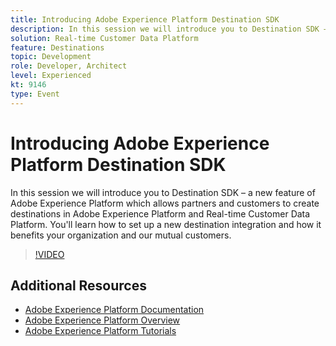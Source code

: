 ```yaml
---
title: Introducing Adobe Experience Platform Destination SDK
description: In this session we will introduce you to Destination SDK – a new feature of Adobe Experience Platform which allows partners and customers to create destinations in Adobe Experience Platform and Real-time Customer Data Platform. You'll learn how to set up a new destination integration and how it benefits your organization and our mutual customers.
solution: Real-time Customer Data Platform
feature: Destinations
topic: Development
role: Developer, Architect
level: Experienced
kt: 9146
type: Event
---
```

# Introducing Adobe Experience Platform Destination SDK

In this session we will introduce you to Destination SDK – a new feature of Adobe Experience Platform which allows partners and customers to create destinations in Adobe Experience Platform and Real-time Customer Data Platform. You'll learn how to set up a new destination integration and how it benefits your organization and our mutual customers.


>[!VIDEO](https://video.tv.adobe.com/v/337583/?quality=12&learn=on&hidetitle=true)

## Additional Resources

- [Adobe Experience Platform Documentation](https://experienceleague.adobe.com/docs/experience-platform.html)
- [Adobe Experience Platform Overview](https://experienceleague.adobe.com/docs/experience-platform/landing/home.html)
- [Adobe Experience Platform Tutorials](https://experienceleague.adobe.com/docs/platform-learn/tutorials/overview.html?lang=en)

